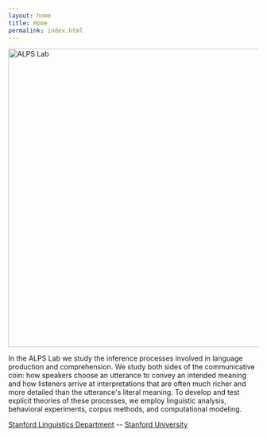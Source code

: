 ```yaml
---
layout: home
title: Home
permalink: index.html
---
```


<img alt="ALPS Lab" src="{{site.url}}{{site.baseurl}}/images/alpslogo.png" width="600px"/>

In the ALPS Lab we study the inference processes involved in language production and comprehension. We study both sides of the communicative coin: how speakers choose an utterance to convey an intended meaning and how listeners arrive at interpretations that are often much richer and more detailed than the utterance's literal meaning. To develop and test explicit theories of these processes, we employ linguistic analysis, behavioral experiments, corpus methods, and computational modeling.

[Stanford Linguistics Department](https://linguistics.stanford.edu/) -- [Stanford University](https://www.stanford.edu/)

